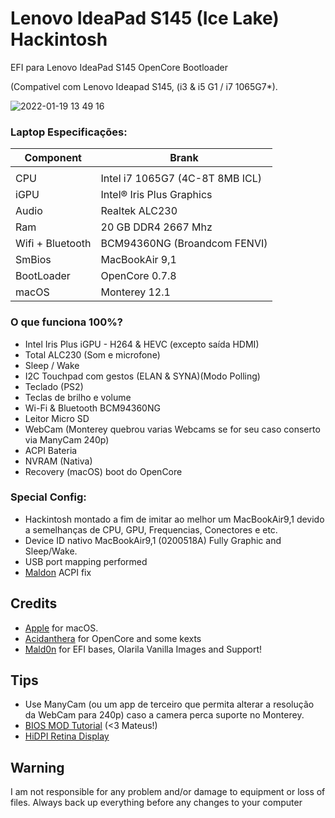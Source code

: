 # Lenovo IdeaPad S145 (Ice Lake) Hackintosh


EFI para Lenovo IdeaPad S145 OpenCore Bootloader

(Compativel com Lenovo Ideapad S145, (i3 & i5 G1 / i7 1065G7*).

![2022-01-19 13 49 16](https://user-images.githubusercontent.com/84999586/150176676-be5040f9-e8e3-40d5-9370-234a2c29a5c8.jpg)

### Laptop Especificações:


| Component        | Brank                              |
| ---------------- | ---------------------------------- |
|                                                       |
| CPU              | Intel i7 1065G7 (4C-8T 8MB ICL)    |
| iGPU             | Intel® Iris Plus Graphics          |
| Audio            | Realtek ALC230                     |
| Ram              | 20 GB DDR4 2667 Mhz                |
| Wifi + Bluetooth | BCM94360NG (Broandcom FENVI)       |
| SmBios           | MacBookAir 9,1                     |
| BootLoader       | OpenCore 0.7.8                     |
| macOS            | Monterey 12.1                      |


### O que funciona 100%?

- Intel Iris Plus iGPU - H264 & HEVC (excepto saída HDMI)
- Total ALC230 (Som e microfone)
- Sleep / Wake
- I2C Touchpad com gestos (ELAN & SYNA)(Modo Polling)
- Teclado (PS2)
- Teclas de brilho e volume
- Wi-Fi & Bluetooth BCM94360NG
- Leitor Micro SD 
- WebCam (Monterey quebrou varias Webcams se for seu caso conserto via ManyCam 240p)
- ACPI Bateria
- NVRAM (Nativa)
- Recovery (macOS) boot do OpenCore


### Special Config:

- Hackintosh montado a fim de imitar ao melhor um MacBookAir9,1 devido a semelhanças de CPU, GPU, Frequencias, Conectores e etc.
- Device ID nativo MacBookAir9,1 (0200518A) Fully Graphic and Sleep/Wake.
- USB port mapping performed
- [Maldon](olarila.com) ACPI fix

## Credits

- [Apple](https://apple.com/osx) for macOS.
- [Acidanthera](https://github.com/acidanthera) for OpenCore and some kexts
- [Mald0n](https://www.olarila.com/topic/9918-olarila-hackintosh-hackbook-lenovo-ideapad-s145-10th-gen-catalina-big-sur-monterey-full-dsdt-patches-clover-and-opencore) for EFI bases, Olarila Vanilla Images and Support!

## Tips

- Use ManyCam (ou um app de terceiro que permita alterar a resolução da WebCam para 240p) caso a camera perca suporte no Monterey.
- [BIOS MOD Tutorial](https://www.youtube.com/watch?v=i5AYuSpQNYY&t=0s) (<3 Mateus!)
- [HiDPI Retina Display](https://www.youtube.com/watch?v=_fNvIfPxOEA&t=0s)

## Warning

I am not responsible for any problem and/or damage to equipment or loss of files. Always back up everything before any changes to your computer
